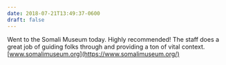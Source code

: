 ```yaml
---
date: 2018-07-21T13:49:37-0600
draft: false
---
```




Went to the Somali Museum today. Highly recommended! The staff does a great job of guiding folks through and providing a ton of vital context. [www.somalimuseum.org](https://www.somalimuseum.org/)



